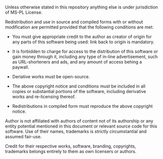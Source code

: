 Unless otherwise stated in this repository anything else is under jurisdiction of MS-PL License.

Redistribution and use in source and compiled forms with or without modification are permitted provided that the following conditions are met:
 
* You must give appropriate credit to the author as creator of origin for any parts of this software being used: link back to origin is mandatory.

* It is forbidden to charge for access to the distribution of this software or gain money through it, including any type of in-line advertisement, such as URL-shorteners and ads, and any amount of access behing a paywall.

* Deriative works must be open-source.

* The above copyright notice and conditions must be included in all copies or substantial portions of the software, including derivative works and re-licensing thereof.

* Redistributions in compiled form must reproduce the above copyright notice. 

Author is not affiliated with authors of content not of its authorship or any entity potential mentioned in this document or relevant source code for this software. Use of their names, trademarks is strictly circumstantial and assumed fair-use.

Credit for their respective works, software, branding, copyrights, trademarks belongs entirely to them as own licensers or authors.
